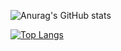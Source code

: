 ![Anurag's GitHub stats](https://github-readme-stats.vercel.app/api?username=sana&count_private=true&show_icons=true&theme=radical)

[![Top Langs](https://github-readme-stats.vercel.app/api/top-langs/?username=sana30)](https://github.com/anuraghazra/github-readme-stats)

